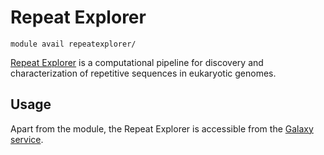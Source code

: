 # Repeat Explorer 

    module avail repeatexplorer/

[Repeat Explorer](http://repeatexplorer.umbr.cas.cz/) is a computational pipeline for discovery and characterization of repetitive sequences in eukaryotic genomes. 

## Usage

Apart from the module, the Repeat Explorer is accessible from the [Galaxy service](../../related/galaxy).









